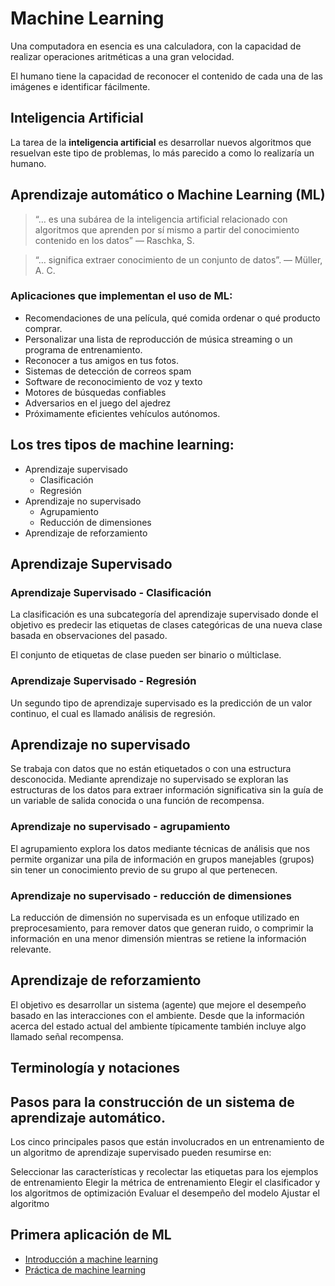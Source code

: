 # Machine Learning

Una computadora en esencia es una calculadora, con la capacidad de realizar operaciones aritméticas a una gran velocidad.

El humano tiene la capacidad de reconocer el contenido de cada una de las imágenes e identificar fácilmente.

## Inteligencia Artificial

La tarea de la __inteligencia artificial__ es desarrollar nuevos algoritmos que resuelvan este tipo de problemas, lo más parecido a como lo realizaría un humano.

## Aprendizaje automático o Machine Learning (ML) 

> “… es una subárea de la inteligencia artificial relacionado con algoritmos que aprenden por sí mismo a partir del conocimiento contenido en los datos” 
— Raschka, S.

> “… significa extraer conocimiento de un conjunto de datos”. 
— Müller, A. C.

### Aplicaciones que implementan el uso de ML:

* Recomendaciones de una película, qué comida ordenar o qué producto comprar.
* Personalizar una lista de reproducción de música streaming o un programa de entrenamiento.
* Reconocer a tus amigos en tus fotos.
* Sistemas de detección de correos spam
* Software de reconocimiento de voz y texto
* Motores de búsquedas confiables
* Adversarios en el juego del ajedrez
* Próximamente eficientes vehículos autónomos.

## Los tres tipos de machine learning:

* Aprendizaje supervisado
    * Clasificación 
    * Regresión
* Aprendizaje no supervisado
    * Agrupamiento 
    * Reducción de dimensiones 
* Aprendizaje de reforzamiento

## Aprendizaje Supervisado

### Aprendizaje Supervisado - Clasificación

La clasificación es una subcategoría del aprendizaje supervisado donde el objetivo es predecir las etiquetas de clases categóricas de una nueva clase basada en observaciones del pasado.

El conjunto de etiquetas de clase pueden ser binario o múlticlase.

### Aprendizaje Supervisado - Regresión

Un segundo tipo de aprendizaje supervisado es la predicción de un valor continuo, el cual es llamado análisis de regresión.

## Aprendizaje no supervisado

Se trabaja con datos que no están etiquetados o con una estructura desconocida. 
Mediante aprendizaje no supervisado se exploran las estructuras de los datos para extraer información significativa sin la guía de un variable de salida conocida o una función de recompensa. 

### Aprendizaje no supervisado - agrupamiento

El agrupamiento explora los datos mediante técnicas de análisis que nos permite organizar una pila de información en grupos manejables (grupos) sin tener un conocimiento previo de su grupo al que pertenecen. 

### Aprendizaje no supervisado - reducción de dimensiones

La reducción de dimensión no supervisada es un enfoque utilizado en preprocesamiento, para remover datos que generan ruido, o comprimir la información en una menor dimensión mientras se retiene la información relevante.

## Aprendizaje de reforzamiento

El objetivo es desarrollar un sistema (agente) que mejore el desempeño basado en  las interacciones con el ambiente. 
Desde que la información acerca del estado actual del ambiente típicamente también incluye algo llamado señal recompensa.

## Terminología y notaciones


## Pasos para la construcción de un sistema de aprendizaje automático. 


Los cinco principales pasos que están involucrados en un entrenamiento de un algoritmo de aprendizaje supervisado pueden resumirse en: 

Seleccionar las características y recolectar las etiquetas para los ejemplos de entrenamiento
Elegir la métrica de entrenamiento
Elegir el clasificador y los algoritmos de optimización
Evaluar el desempeño del modelo
Ajustar el algoritmo

## Primera aplicación de ML

* [Introducción a machine learning](./code/L04.2_first_ml.ipynb)
* [Práctica de machine learning]()

